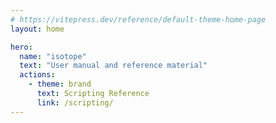 ```yaml
---
# https://vitepress.dev/reference/default-theme-home-page
layout: home

hero:
  name: "isotope"
  text: "User manual and reference material"
  actions:
    - theme: brand
      text: Scripting Reference
      link: /scripting/
---
```


